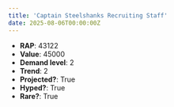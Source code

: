 ```yaml
---
title: 'Captain Steelshanks Recruiting Staff'
date: 2025-08-06T00:00:00Z
---
```

- **RAP**: 43122
- **Value**: 45000
- **Demand level**: 2
- **Trend**: 2
- **Projected?**: True
- **Hyped?**: True
- **Rare?**: True
